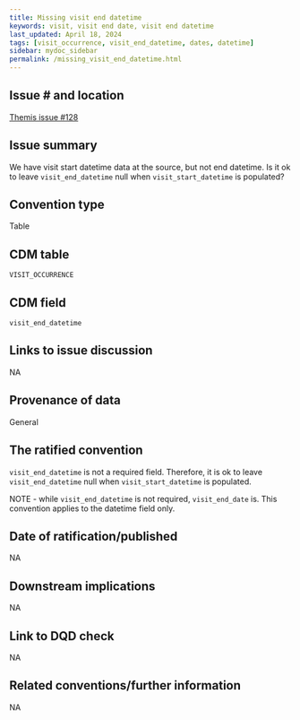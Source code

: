 ```yaml
---
title: Missing visit end datetime
keywords: visit, visit end date, visit end datetime
last_updated: April 18, 2024
tags: [visit_occurrence, visit_end_datetime, dates, datetime]
sidebar: mydoc_sidebar
permalink: /missing_visit_end_datetime.html
---
```


## Issue # and location
[Themis issue #128](https://github.com/OHDSI/Themis/issues/128)

## Issue summary
We have visit start datetime data at the source, but not end datetime. Is it ok to leave `visit_end_datetime` null when `visit_start_datetime` is populated?

## Convention type
Table

## CDM table
`VISIT_OCCURRENCE`

## CDM field
`visit_end_datetime`

## Links to issue discussion
NA 

## Provenance of data
General

## The ratified convention
`visit_end_datetime` is not a required field. Therefore, it is ok to leave `visit_end_datetime` null when `visit_start_datetime` is populated.

NOTE - while `visit_end_datetime` is not required, `visit_end_date` is. This convention applies to the datetime field only.

## Date of ratification/published
NA

## Downstream implications
NA

## Link to DQD check
NA

## Related conventions/further information
NA